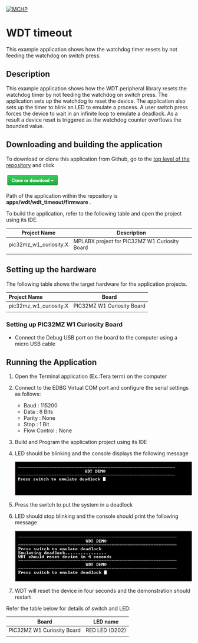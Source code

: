[![MCHP](https://www.microchip.com/ResourcePackages/Microchip/assets/dist/images/logo.png)](https://www.microchip.com)

# WDT timeout

This example application shows how the watchdog timer resets by not feeding the watchdog on switch press.

## Description

This example application shows how the WDT peripheral library resets the watchdog timer by not feeding the watchdog on switch press. The application sets up the watchdog to reset the device. The application also sets up the timer to blink an LED to emulate a process. A user switch press forces the device to wait in an infinite loop to emulate a deadlock. As a result a device reset is triggered as the watchdog counter overflows the bounded value.

## Downloading and building the application

To download or clone this application from Github, go to the [top level of the repository](https://github.com/Microchip-MPLAB-Harmony/csp_apps_pic32mz_w1) and click

![clone](../../../docs/images/clone.png)

Path of the application within the repository is **apps/wdt/wdt_timeout/firmware** .

To build the application, refer to the following table and open the project using its IDE.

| Project Name      | Description                                    |
| ----------------- | ---------------------------------------------- |
| pic32mz_w1_curiosity.X | MPLABX project for PIC32MZ W1 Curiosity Board |
|||

## Setting up the hardware

The following table shows the target hardware for the application projects.

| Project Name| Board|
|:---------|:---------:|
| pic32mz_w1_curiosity.X | PIC32MZ W1 Curiosity Board |
|||

### Setting up PIC32MZ W1 Curiosity Board

- Connect the Debug USB port on the board to the computer using a micro USB cable

## Running the Application

1. Open the Terminal application (Ex.:Tera term) on the computer
2. Connect to the EDBG Virtual COM port and configure the serial settings as follows:
    - Baud : 115200
    - Data : 8 Bits
    - Parity : None
    - Stop : 1 Bit
    - Flow Control : None
3. Build and Program the application project using its IDE
4. LED should be blinking and the console displays the following message

    ![output](images/output_wdt_timeout_1.png)

5. Press the switch to put the system in a deadlock
6. LED should stop blinking and the console should print the following message

    ![output](images/output_wdt_timeout_2.png)

7. WDT will reset the device in four seconds and the demonstration should restart

Refer the table below for details of switch and LED:

| Board | LED name |
| ----- | -------- |
| PIC32MZ W1 Curiosity Board | RED LED (D202) |
|||